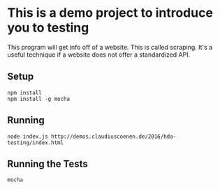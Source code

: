 This is a demo project to introduce you to testing
==================================================

This program will get info off of a website. This is called scraping. It's
a useful technique if a website does not offer a standardized API.

Setup
-----

    npm install
    npm install -g mocha

Running
-------

    node index.js http://demos.claudiuscoenen.de/2016/hda-testing/index.html

Running the Tests
-----------------

    mocha
